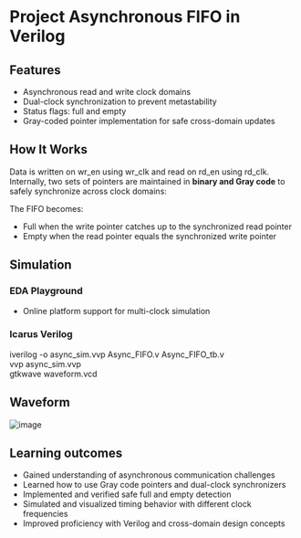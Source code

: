 # Project Asynchronous FIFO in Verilog

## Features
 
- Asynchronous read and write clock domains  
- Dual-clock synchronization to prevent metastability  
- Status flags: full and empty  
- Gray-coded pointer implementation for safe cross-domain updates  

## How It Works

Data is written on wr_en  using wr_clk and read on rd_en using rd_clk.  
Internally, two sets of pointers are maintained in **binary and Gray code** to safely synchronize across clock domains:   

The FIFO becomes:  
- Full when the write pointer catches up to the synchronized read pointer  
- Empty when the read pointer equals the synchronized write pointer  

## Simulation

### EDA Playground  
- Online platform support for multi-clock simulation

### Icarus Verilog  
iverilog -o async_sim.vvp Async_FIFO.v Async_FIFO_tb.v  
vvp async_sim.vvp  
gtkwave waveform.vcd  

## Waveform
![image](https://github.com/user-attachments/assets/4e053a1f-1096-49ac-a819-47c6d72e6dcc)

## Learning outcomes
- Gained understanding of asynchronous communication challenges
- Learned how to use Gray code pointers and dual-clock synchronizers
- Implemented and verified safe full and empty detection
- Simulated and visualized timing behavior with different clock frequencies
- Improved proficiency with Verilog and cross-domain design concepts
